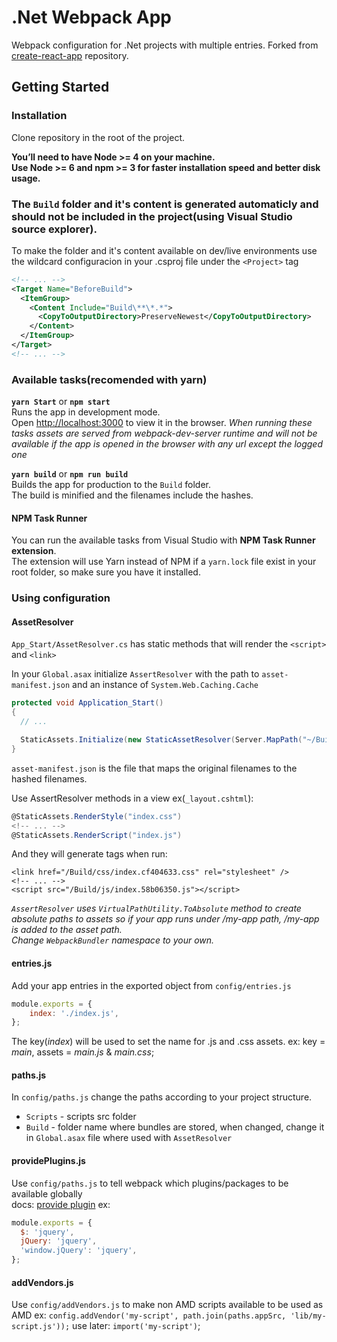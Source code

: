 # .Net Webpack App
Webpack configuration for .Net projects with multiple entries.
Forked from [create-react-app](https://github.com/facebookincubator/create-react-app "create-react-app") repository.

## Getting Started

### Installation
Clone repository in the root of the project.

**You’ll need to have Node >= 4 on your machine.**  
**Use Node >= 6 and npm >= 3 for faster installation speed and better disk usage.**

### The `Build` folder and it's content is generated automaticly and should not be included in the project(using Visual Studio source explorer).
To make the folder and it's content available on dev/live environments use the wildcard configuracion in your .csproj file under the `<Project>` tag
```xml
<!-- ... -->
<Target Name="BeforeBuild">
  <ItemGroup>
    <Content Include="Build\**\*.*">
      <CopyToOutputDirectory>PreserveNewest</CopyToOutputDirectory>
    </Content>
  </ItemGroup>
</Target>
<!-- ... -->
```

### Available tasks(recomended with yarn)
**`yarn Start`** or **`npm start`**  
Runs the app in development mode.  
Open [http://localhost:3000](http://localhost:3000) to view it in the browser.
*When running these tasks assets are served from webpack-dev-server runtime and will not be available if the app is opened in the browser with any url except the logged one*

**`yarn build`** or **`npm run build`**  
Builds the app for production to the `Build` folder.  
The build is minified and the filenames include the hashes.

#### NPM Task Runner
You can run the available tasks from Visual Studio with **NPM Task Runner extension**.  
The extension will use Yarn instead of NPM if a `yarn.lock` file exist in your root folder, so make sure you have it installed.

### Using configuration

#### AssetResolver
`App_Start/AssetResolver.cs` has static methods that will render the `<script>` and `<link>`

In your `Global.asax` initialize `AssertResolver` with the path to `asset-manifest.json` and an instance of `System.Web.Caching.Cache`

```csharp 
protected void Application_Start()
{
  // ...

  StaticAssets.Initialize(new StaticAssetResolver(Server.MapPath("~/Build/asset-manifest.json"), System.Web.HttpContext.Current.Cache));
}
```

`asset-manifest.json` is the file that maps the original filenames to the hashed filenames.

Use AssertResolver methods in a view ex(`_layout.cshtml`):
```csharp
@StaticAssets.RenderStyle("index.css")
<!-- ... -->
@StaticAssets.RenderScript("index.js")
```
And they will generate tags when run:
```
<link href="/Build/css/index.cf404633.css" rel="stylesheet" />
<!-- ... -->
<script src="/Build/js/index.58b06350.js"></script>
```
*`AssertResolver` uses `VirtualPathUtility.ToAbsolute` method to create absolute paths to assets so if your app runs under /my-app path, /my-app is added to the asset path.*  
*Change `WebpackBundler` namespace to your own.*

#### entries.js
Add your app entries in the exported object from `config/entries.js`
```javascript
module.exports = {
	index: './index.js',
};
```
The key(*index*) will be used to set the name for .js and .css assets.
ex: key = *main*, assets = *main.js* & *main.css*;

#### paths.js
In `config/paths.js` change the paths according to your project structure.
- `Scripts` - scripts src folder
- `Build` - folder name where bundles are stored, when changed, change it in `Global.asax` file where used with `AssetResolver`

#### providePlugins.js
Use `config/paths.js` to tell webpack which plugins/packages to be available globally   
docs: [provide plugin](https://webpack.github.io/docs/list-of-plugins.html#provideplugin)
ex: 
```javascript
module.exports = {
  $: 'jquery',
  jQuery: 'jquery',
  'window.jQuery': 'jquery',
};
```

#### addVendors.js
Use `config/addVendors.js` to make non AMD scripts available to be used as AMD
ex: `config.addVendor('my-script', path.join(paths.appSrc, 'lib/my-script.js'));`
use later: `import('my-script')`;